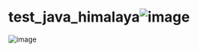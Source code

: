 
# test_java_himalaya![image](https://github.com/user-attachments/assets/eeddf61d-a6ac-49b1-9fe8-e1077817d83e)
![image](https://github.com/user-attachments/assets/ca156b64-0ac8-4f90-a041-1d6be1833563)

